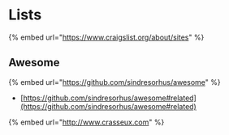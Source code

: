 # Lists

{% embed url="https://www.craigslist.org/about/sites" %}

## Awesome

{% embed url="https://github.com/sindresorhus/awesome" %}

* [https://github.com/sindresorhus/awesome#related](https://github.com/sindresorhus/awesome#related)

{% embed url="http://www.crasseux.com" %}
